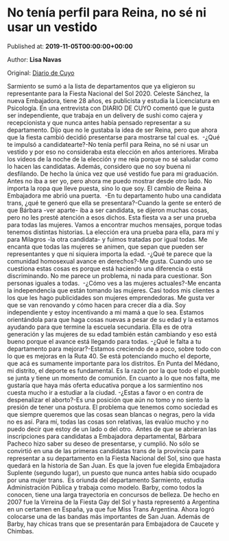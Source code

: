 
# No tenía perfil para Reina, no sé ni usar un vestido

Published at: **2019-11-05T00:00:00+00:00**

Author: **Lisa Navas**

Original: [Diario de Cuyo](https://www.diariodecuyo.com.ar/sanjuan/No-tenia-perfil-para-Reinano-se-ni-usar-un-vestido-20191104-0104.html)

Sarmiento se sumó a la lista de departamentos que ya eligieron su representante para la Fiesta Nacional del Sol 2020. Celeste Sánchez, la nueva Embajadora, tiene 28 años, es publicista y estudia la Licenciatura en Psicología. En una entrevista con DIARIO DE CUYO comentó que le gusta ser independiente, que trabaja en un delivery de sushi como cajera y recepcionista y que nunca antes había pensado representar a su departamento. Dijo que no le gustaba la idea de ser Reina, pero que ahora que la fiesta cambió decidió presentarse para mostrarse tal cual es. 
-¿Qué te impulsó a candidatearte?-No tenía perfil para Reina, no sé ni usar un vestido y por eso no consideraba esta elección en años anteriores. Miraba los videos de la noche de la elección y me reía porque no sé saludar como lo hacen las candidatas. Además, considero que no soy buena ni desfilando. De hecho la única vez que usé vestido fue para mi graduación. Antes no iba a ser yo, pero ahora me puedo mostrar desde otro lado. No importa la ropa que lleve puesta, sino lo que soy. El cambio de Reina a Embajadora me abrió una puerta. 
-En tu departamento hubo una candidata trans, ¿qué te generó que ella se presentara?-Cuando la gente se enteró de que Bárbara -ver aparte- iba a ser candidata, se dijeron muchas cosas, pero no les presté atención a esos dichos. Esta fiesta va a ser una prueba para todas las mujeres. Vamos a encontrar muchos mensajes, porque todas tenemos distintas historias. La elección era una prueba para ella, para mí y para Milagros -la otra candidata- y fuimos tratadas por igual todas. Me encanta que todas las mujeres se animen, que sepan que pueden ser representantes y que ni siquiera importa la edad.
-¿Qué te parece que la comunidad homosexual avance en derechos?-Me gusta. Cuando uno se cuestiona estas cosas es porque está haciendo una diferencia o está discriminando. No me parece un problema, ni nada para cuestionar. Son personas iguales a todas. 
-¿Cómo ves a las mujeres actuales?-Me encanta la independencia que están tomando las mujeres. Casi todos mis clientes a los que les hago publicidades son mujeres emprendedoras. Me gusta ver que se van renovando y cómo hacen para crecer día a día. Soy independiente y estoy incentivando a mi mamá a que lo sea. Estamos orientándola para que haga cosas nuevas a pesar de su edad y la estamos ayudando para que termine la escuela secundaria. Ella es de otra generación y las mujeres de su edad también están cambiando y eso está bueno porque el avance está llegando para todas.
-¿Qué le falta a tu departamento para mejorar?-Estamos creciendo de a poco, sobre todo con lo que es mejoras en la Ruta 40. Se está potenciando mucho el deporte, que acá es sumamente importante para los distritos. En Punta del Médano, mi distrito, el deporte es fundamental. Es la razón por la que todo el pueblo se junta y tiene un momento de comunión. En cuanto a lo que nos falta, me gustaría que haya más oferta educativa porque a los sarmientino nos cuesta mucho ir a estudiar a la ciudad.
-¿Estas a favor o en contra de despenalizar el aborto?-Es una posición que aún no tomo y no siento la presión de tener una postura. El problema que tenemos como sociedad es que siempre queremos que las cosas sean blancas o negras, pero la vida no es así. Para mí, todas las cosas son relativas, las evalúo mucho y no puedo decir que estoy de un lado o del otro. 
Antes de que se abrieran las inscripciones para candidatas a Embajadora departamental, Bárbara Pacheco hizo saber su deseo de presentarse, y cumplió. No sólo se convirtió en una de las primeras candidatas trans de la provincia para representar a su departamento en la Fiesta Nacional del Sol, sino que hasta quedará en la historia de San Juan. Es que la joven fue elegida Embajadora Suplente (segundo lugar), un puesto que nunca antes había sido ocupado por una mujer trans. 
Es oriunda del departamento Sarmiento, estudia Administración Pública y trabaja como modelo. Barby, como todos la conocen, tiene una larga trayectoria en concursos de belleza. De hecho en 2007 fue la Virreina de la Fiesta Gay del Sol y hasta representó a Argentina en un certamen en España, ya que fue Miss Trans Argentina. Ahora logró colocarse una de las bandas más importantes de San Juan. Además de Barby, hay chicas trans que se presentarán para Embajadora de Caucete y Chimbas.
